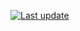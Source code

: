 [![Last update](https://github.com/artginzburg/stats-fetcher/actions/workflows/update.yml/badge.svg)](https://github.com/artginzburg/stats-fetcher/actions/workflows/update.yml)
